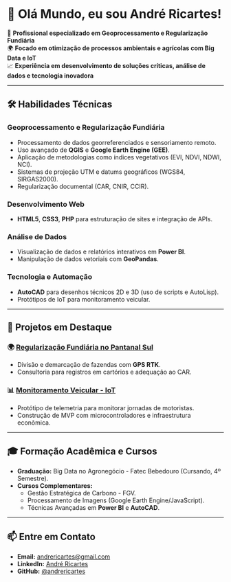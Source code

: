 # 👋 Olá Mundo, eu sou André Ricartes!

🎯 **Profissional especializado em Geoprocessamento e Regularização Fundiária**  
🌍 **Focado em otimização de processos ambientais e agrícolas com Big Data e IoT**  
📈 **Experiência em desenvolvimento de soluções críticas, análise de dados e tecnologia inovadora**

---

## 🛠 **Habilidades Técnicas**
### **Geoprocessamento e Regularização Fundiária**
- Processamento de dados georreferenciados e sensoriamento remoto.
- Uso avançado de **QGIS** e **Google Earth Engine (GEE)**.
- Aplicação de metodologias como índices vegetativos (EVI, NDVI, NDWI, NCI).
- Sistemas de projeção UTM e datums geográficos (WGS84, SIRGAS2000).
- Regularização documental (CAR, CNIR, CCIR).

### **Desenvolvimento Web**
- **HTML5**, **CSS3**, **PHP** para estruturação de sites e integração de APIs.

### **Análise de Dados**
- Visualização de dados e relatórios interativos em **Power BI**.
- Manipulação de dados vetoriais com **GeoPandas**.

### **Tecnologia e Automação**
- **AutoCAD** para desenhos técnicos 2D e 3D (uso de scripts e AutoLisp).
- Protótipos de IoT para monitoramento veicular.

---

## 🚀 **Projetos em Destaque**
### 🌍 [Regularização Fundiária no Pantanal Sul](#)
- Divisão e demarcação de fazendas com **GPS RTK**.
- Consultoria para registros em cartórios e adequação ao CAR.

### 📊 [Monitoramento Veicular - IoT](#)
- Protótipo de telemetria para monitorar jornadas de motoristas.
- Construção de MVP com microcontroladores e infraestrutura econômica.

---

## 🎓 **Formação Acadêmica e Cursos**
- **Graduação:** Big Data no Agronegócio - Fatec Bebedouro (Cursando, 4º Semestre).  
- **Cursos Complementares:**
  - Gestão Estratégica de Carbono - FGV.
  - Processamento de Imagens (Google Earth Engine/JavaScript).
  - Técnicas Avançadas em **Power BI** e **AutoCAD**.

---

## 📫 **Entre em Contato**
- **Email:** [andrericartes@gmail.com](mailto:andrericartes@gmail.com)
- **LinkedIn:** [André Ricartes](https://linkedin.com/in/andrericartes)  
- **GitHub:** [@andrericartes](https://github.com/andrericartes)
